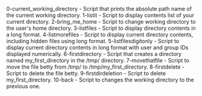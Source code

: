 0-current_working_directory - Script that prints the absolute path name of the current working directory.
1-listit - Script to display contents list of your current directory.
2-bring_me_home - Script to change working directory to the user's home directory.
3-listfiles - Script to display directory contents in a long format.
4-listmorefiles - Script to display current directory contents, including hidden files using long format.
5-listfilesdigitonly - Script to display current directory contents in long format with user and group IDs displayed numerically.
6-firstdirectory - Script that creates a directory named my_first_directory in the /tmp/ directory.
7-movethatfile - Script to move the file betty from /tmp/ to /tmp/my_first_directory.
8-firstdelete - Script to delete the file betty.
9-firstdirdeletion - Script to delete my_first_directory.
10-back - Script to changes the working directory to the previous one.
